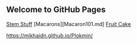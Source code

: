 ## Welcome to GitHub Pages
[Stem Stuff](stemstuff.md)
[Macarons][Macaron101.md]
[Fruit Cake](FruitCake.md)

https://mikhaidn.github.io/Plokmin/